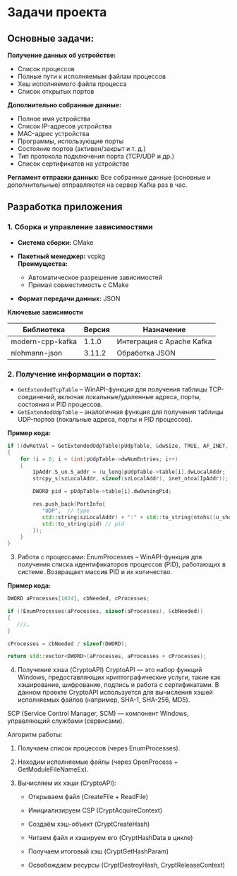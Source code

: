 # Задачи проекта

## Основные задачи:

**Получение данных об устройстве:**
- Список процессов
- Полные пути к исполняемым файлам процессов
- Хеш исполняемого файла процесса
- Список открытых портов

**Дополнительно собранные данные:**
- Полное имя устройства
- Список IP-адресов устройства
- MAC-адрес устройства
- Программы, использующие порты
- Состояние портов (активен/закрыт и т. д.)
- Тип протокола подключения порта (TCP/UDP и др.)
- Список сертификатов на устройстве

**Регламент отправки данных:**
Все собранные данные (основные и дополнительные) отправляются на сервер Kafka раз в час.

## Разработка приложения

### 1. Сборка и управление зависимостями
- **Система сборки:** CMake
- **Пакетный менеджер:** vcpkg  
  **Преимущества:**
  - Автоматическое разрешение зависимостей
  - Прямая совместимость с CMake

- **Формат передачи данных:** JSON

**Ключевые зависимости**

| Библиотека        | Версия  | Назначение              |
|-------------------|---------|-------------------------|
| modern-cpp-kafka  | 1.1.0   | Интеграция с Apache Kafka |
| nlohmann-json     | 3.11.2  | Обработка JSON          |

### 2. Получение информации о портах:
- `GetExtendedTcpTable` – WinAPI-функция для получения таблицы TCP-соединений, включая локальные/удаленные адреса, порты, состояния и PID процессов.
- `GetExtendedUdpTable` – аналогичная функция для получения таблицы UDP-портов (локальные адреса, порты и PID процессов).

**Пример кода:**
```cpp
if ((dwRetVal = GetExtendedUdpTable(pUdpTable, &dwSize, TRUE, AF_INET, UDP_TABLE_OWNER_PID, 0)) == NO_ERROR)
{
    for (i = 0; i < (int)pUdpTable->dwNumEntries; i++)
    {
        IpAddr.S_un.S_addr = (u_long)pUdpTable->table[i].dwLocalAddr;
        strcpy_s(szLocalAddr, sizeof(szLocalAddr), inet_ntoa(IpAddr));

        DWORD pid = pUdpTable->table[i].dwOwningPid;

        res.push_back(PortInfo{
           "UDP",  // type
           std::string(szLocalAddr) + ":" + std::to_string(ntohs((u_short)pTcpTable->table[i].dwLocalPort)), // addr
           std::to_string(pid) // pid
        });
    }
}
```

3. Работа с процессами:
EnumProcesses – WinAPI-функция для получения списка идентификаторов процессов (PID), работающих в системе. Возвращает массив PID и их количество.

**Пример кода:**
```c++
DWORD aProcesses[1024], cbNeeded, cProcesses;

if (!EnumProcesses(aProcesses, sizeof(aProcesses), &cbNeeded))
{
   ///…
}

cProcesses = cbNeeded / sizeof(DWORD);

return std::vector<DWORD>(aProcesses, aProcesses + cProcesses);
```

4. Получение хэша (CryptoAPI)
CryptoAPI — это набор функций Windows, предоставляющих криптографические услуги, такие как хэширование, шифрование, подпись и работа с сертификатами. В данном проекте CryptoAPI используется для вычисления хэшей исполняемых файлов (например, SHA-1, SHA-256, MD5).

SCP (Service Control Manager, SCM) — компонент Windows, управляющий службами (сервисами).

Алгоритм работы:

1. Получаем список процессов (через EnumProcesses).

2. Находим исполняемые файлы (через OpenProcess + GetModuleFileNameEx).

3. Вычисляем их хэши (CryptoAPI):

    - Открываем файл (CreateFile + ReadFile)

    - Инициализируем CSP (CryptAcquireContext)

    - Создаём хэш-объект (CryptCreateHash)

    - Читаем файл и хэшируем его (CryptHashData в цикле)

    - Получаем итоговый хэш (CryptGetHashParam)

    - Освобождаем ресурсы (CryptDestroyHash, CryptReleaseContext)
